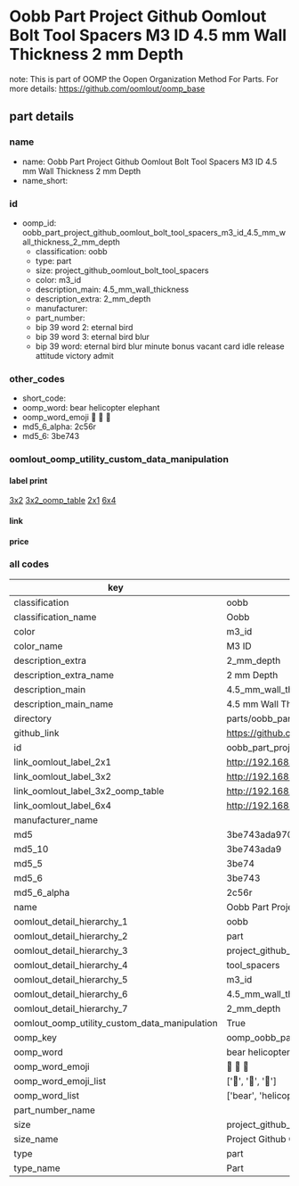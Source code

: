 # Oobb Part Project Github Oomlout Bolt Tool Spacers M3 ID 4.5 mm Wall Thickness 2 mm Depth  

note: This is part of OOMP the Oopen Organization Method For Parts. For more details: https://github.com/oomlout/oomp_base

##  part details
  







### name
* name: Oobb Part Project Github Oomlout Bolt Tool Spacers M3 ID 4.5 mm Wall Thickness 2 mm Depth
* name_short: 
### id
* oomp_id: oobb_part_project_github_oomlout_bolt_tool_spacers_m3_id_4.5_mm_wall_thickness_2_mm_depth
  * classification: oobb
  * type: part
  * size: project_github_oomlout_bolt_tool_spacers
  * color: m3_id
  * description_main: 4.5_mm_wall_thickness
  * description_extra: 2_mm_depth
  * manufacturer: 
  * part_number: 
  * bip 39 word 2: eternal bird
  * bip 39 word 3: eternal bird blur
  * bip 39 word: eternal bird blur minute bonus vacant card idle release attitude victory admit

### other_codes
* short_code: 
* oomp_word: bear helicopter elephant
* oomp_word_emoji :bear: :helicopter: :elephant:
* md5_6_alpha: 2c56r
* md5_6: 3be743






### oomlout_oomp_utility_custom_data_manipulation
#### label print
[3x2](http://192.168.1.245:1112/?label=oomp%202c56r)
[3x2_oomp_table](http://192.168.1.108:1112/?label=oomp%202c56r)
[2x1](http://192.168.1.242:1112/?label=oomp%202c56r)
[6x4](http://192.168.1.55:1112/?label=oomp%202c56r)    

#### link

                              

#### price







### all codes 
| key | value |  
| --- | --- |  
| classification | oobb |  
| classification_name | Oobb |  
| color | m3_id |  
| color_name | M3 ID |  
| description_extra | 2_mm_depth |  
| description_extra_name | 2 mm Depth |  
| description_main | 4.5_mm_wall_thickness |  
| description_main_name | 4.5 mm Wall Thickness |  
| directory | parts/oobb_part_project_github_oomlout_bolt_tool_spacers_m3_id_4.5_mm_wall_thickness_2_mm_depth |  
| github_link | https://github.com/oomlout/oomlout_oomp_part_src/tree/main/parts/oobb_part_project_github_oomlout_bolt_tool_spacers_m3_id_4.5_mm_wall_thickness_2_mm_depth |  
| id | oobb_part_project_github_oomlout_bolt_tool_spacers_m3_id_4.5_mm_wall_thickness_2_mm_depth |  
| link_oomlout_label_2x1 | http://192.168.1.242:1112/?label=oomp%202c56r |  
| link_oomlout_label_3x2 | http://192.168.1.245:1112/?label=oomp%202c56r |  
| link_oomlout_label_3x2_oomp_table | http://192.168.1.108:1112/?label=oomp%202c56r |  
| link_oomlout_label_6x4 | http://192.168.1.55:1112/?label=oomp%202c56r |  
| manufacturer_name |  |  
| md5 | 3be743ada970a453c18cb8d430c5a26c |  
| md5_10 | 3be743ada9 |  
| md5_5 | 3be74 |  
| md5_6 | 3be743 |  
| md5_6_alpha | 2c56r |  
| name | Oobb Part Project Github Oomlout Bolt Tool Spacers M3 ID 4.5 mm Wall Thickness 2 mm Depth |  
| oomlout_detail_hierarchy_1 | oobb |  
| oomlout_detail_hierarchy_2 | part |  
| oomlout_detail_hierarchy_3 | project_github_bolt |  
| oomlout_detail_hierarchy_4 | tool_spacers |  
| oomlout_detail_hierarchy_5 | m3_id |  
| oomlout_detail_hierarchy_6 | 4.5_mm_wall_thickness |  
| oomlout_detail_hierarchy_7 | 2_mm_depth |  
| oomlout_oomp_utility_custom_data_manipulation | True |  
| oomp_key | oomp_oobb_part_project_github_oomlout_bolt_tool_spacers_m3_id_4.5_mm_wall_thickness_2_mm_depth |  
| oomp_word | bear helicopter elephant |  
| oomp_word_emoji | :bear: :helicopter: :elephant: |  
| oomp_word_emoji_list | [':bear:', ':helicopter:', ':elephant:'] |  
| oomp_word_list | ['bear', 'helicopter', 'elephant'] |  
| part_number_name |  |  
| size | project_github_oomlout_bolt_tool_spacers |  
| size_name | Project Github Oomlout Bolt Tool Spacers |  
| type | part |  
| type_name | Part |  
